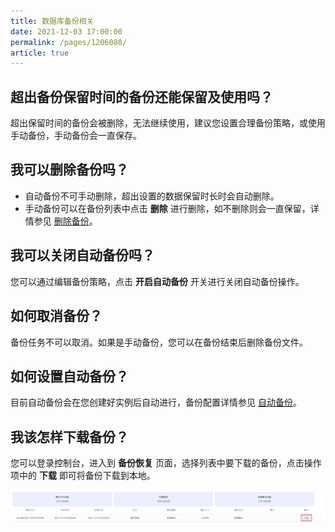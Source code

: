 ```yaml
---
title: 数据库备份相关
date: 2021-12-03 17:00:00
permalink: /pages/1206080/
article: true
---
```




## 超出备份保留时间的备份还能保留及使用吗？

超出保留时间的备份会被删除，无法继续使用，建议您设置合理备份策略，或使用手动备份，手动备份会一直保存。

## 我可以删除备份吗？

- 自动备份不可手动删除，超出设置的数据保留时长时会自动删除。
- 手动备份可以在备份列表中点击 **删除** 进行删除，如不删除则会一直保留，详情参见 [删除备份](./../04.操作指南/07.备份恢复/02.删除备份.md)。

## 我可以关闭自动备份吗？

您可以通过编辑备份策略，点击 **开启自动备份** 开关进行关闭自动备份操作。

## 如何取消备份？

备份任务不可以取消。如果是手动备份，您可以在备份结束后删除备份文件。

## 如何设置自动备份？

目前自动备份会在您创建好实例后自动进行，备份配置详情参见 [自动备份](./../04.操作指南/07.备份恢复/00.备份数据库.md#自动备份)。

## 我该怎样下载备份？

您可以登录控制台，进入到 **备份恢复** 页面，选择列表中要下载的备份，点击操作项中的 **下载** 即可将备份下载到本地。

![bak_download](./../pic/bak_download.png)


